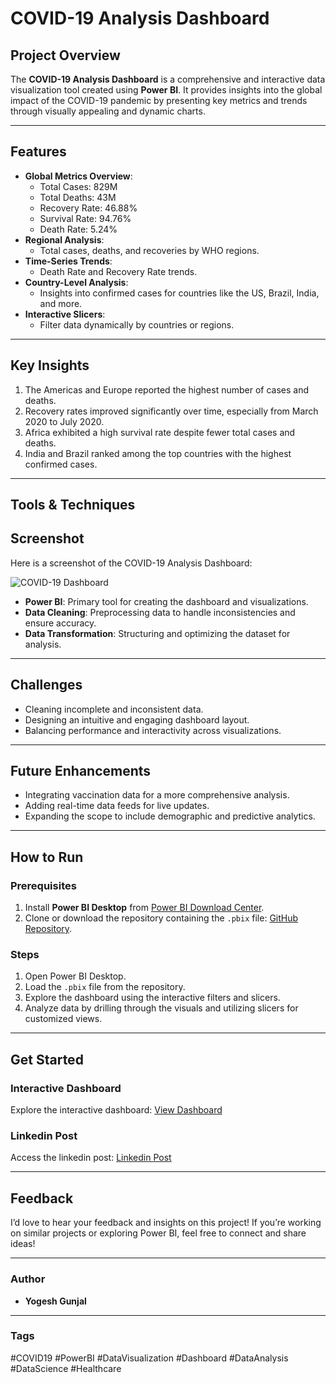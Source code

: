 # COVID-19 Analysis Dashboard

## Project Overview
The **COVID-19 Analysis Dashboard** is a comprehensive and interactive data visualization tool created using **Power BI**. It provides insights into the global impact of the COVID-19 pandemic by presenting key metrics and trends through visually appealing and dynamic charts.

---

## Features
- **Global Metrics Overview**:
  - Total Cases: 829M
  - Total Deaths: 43M
  - Recovery Rate: 46.88%
  - Survival Rate: 94.76%
  - Death Rate: 5.24%
- **Regional Analysis**:
  - Total cases, deaths, and recoveries by WHO regions.
- **Time-Series Trends**:
  - Death Rate and Recovery Rate trends.
- **Country-Level Analysis**:
  - Insights into confirmed cases for countries like the US, Brazil, India, and more.
- **Interactive Slicers**:
  - Filter data dynamically by countries or regions.

---

## Key Insights
1. The Americas and Europe reported the highest number of cases and deaths.
2. Recovery rates improved significantly over time, especially from March 2020 to July 2020.
3. Africa exhibited a high survival rate despite fewer total cases and deaths.
4. India and Brazil ranked among the top countries with the highest confirmed cases.

---

## Tools & Techniques
## Screenshot
Here is a screenshot of the COVID-19 Analysis Dashboard:

![COVID-19 Dashboard](Screenshot(85).png)

- **Power BI**: Primary tool for creating the dashboard and visualizations.
- **Data Cleaning**: Preprocessing data to handle inconsistencies and ensure accuracy.
- **Data Transformation**: Structuring and optimizing the dataset for analysis.

---

## Challenges
- Cleaning incomplete and inconsistent data.
- Designing an intuitive and engaging dashboard layout.
- Balancing performance and interactivity across visualizations.

---

## Future Enhancements
- Integrating vaccination data for a more comprehensive analysis.
- Adding real-time data feeds for live updates.
- Expanding the scope to include demographic and predictive analytics.

---

## How to Run

### Prerequisites
1. Install **Power BI Desktop** from [Power BI Download Center](https://powerbi.microsoft.com/en-us/desktop/).
2. Clone or download the repository containing the `.pbix` file: [GitHub Repository](https://github.com/Yogesh3454/Covid-19_Dashboard).

### Steps
1. Open Power BI Desktop.
2. Load the `.pbix` file from the repository.
3. Explore the dashboard using the interactive filters and slicers.
4. Analyze data by drilling through the visuals and utilizing slicers for customized views.

---

## Get Started
### Interactive Dashboard
Explore the interactive dashboard: [View Dashboard](https://app.powerbi.com/view?r=eyJrIjoiNmI2MDE0ODYtNWNjOC00YzEwLTgxZDctMThiMmNjYjIxYWQ1IiwidCI6IjlmYzdjOWQ0LWQ2MjctNGRmNy05NGE3LWQwMDhhYzQ3MDM4NyJ9)

### Linkedin Post
Access the linkedin post: [Linkedin Post](https://www.linkedin.com/posts/yogeshgunjal75_dashboard-activity-7270837476687003649-UQ-x?utm_source=share&utm_medium=member_desktop)

---

## Feedback
I’d love to hear your feedback and insights on this project! If you’re working on similar projects or exploring Power BI, feel free to connect and share ideas!

---

### Author
- **Yogesh Gunjal**

---

### Tags
#COVID19 #PowerBI #DataVisualization #Dashboard #DataAnalysis #DataScience #Healthcare

